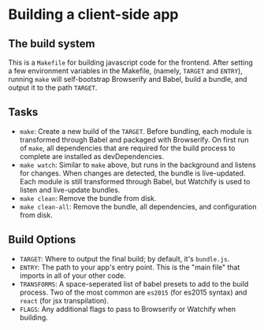 # Building a client-side app

## The build system
This is a `Makefile` for building javascript code for the frontend. After setting a few environment
variables in the Makefile, (namely, `TARGET` and `ENTRY`), running `make` will self-bootstrap
Browserify and Babel, build a bundle, and output it to the path `TARGET`.

## Tasks
- `make`: Create a new build of the `TARGET`. Before bundling, each module is transformed through
  Babel and packaged with Browserify. On first run of `make`, all dependencies that are required for
  the build process to complete are installed as devDependencies.
- `make watch`: Similar to `make` above, but runs in the background and listens for changes. When
  changes are detected, the bundle is live-updated. Each module is still transformed through Babel,
  but Watchify is used to listen and live-update bundles.
- `make clean`: Remove the bundle from disk.
- `make clean-all`: Remove the bundle, all dependencies, and configuration from disk.

## Build Options
- `TARGET`: Where to output the final build; by default, it's `bundle.js`.
- `ENTRY`: The path to your app's entry point. This is the "main file" that imports in all of your
  other code.
- `TRANSFORMS`: A space-seperated list of babel presets to add to the build process. Two of the most
  common are `es2015` (for es2015 syntax) and `react` (for jsx transpilation).
- `FLAGS`: Any additional flags to pass to Browserify or Watchify when building.

